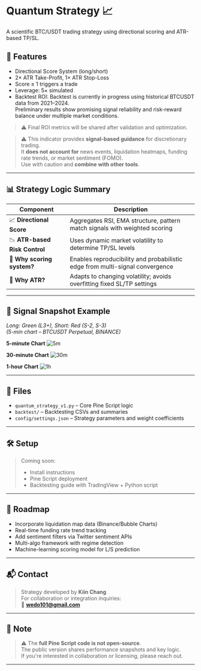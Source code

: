 # Quantum Strategy 📈  
A scientific BTC/USDT trading strategy using directional scoring and ATR-based TP/SL.

## 📌 Features
- Directional Score System (long/short)
- 2× ATR Take-Profit, 1× ATR Stop-Loss
- Score ≥ 1 triggers a trade
- Leverage: 5× simulated
- Backtest ROI: Backtest is currently in progress using historical BTCUSDT data from 2021–2024.  
Preliminary results show promising signal reliability and risk-reward balance under multiple market conditions.

> ⚠️ Final ROI metrics will be shared after validation and optimization.

> ⚠️ This indicator provides **signal-based guidance** for discretionary trading.  
> It **does not account for** news events, liquidation heatmaps, funding rate trends, or market sentiment (FOMO).  
> Use with caution and **combine with other tools**.

---

## 📊 Strategy Logic Summary

| Component                  | Description |
|---------------------------|-------------|
| 📈 **Directional Score**   | Aggregates RSI, EMA structure, pattern match signals with weighted scoring |
| 📉 **ATR-based Risk Control** | Uses dynamic market volatility to determine TP/SL levels |
| 🧠 **Why scoring system?** | Enables reproducibility and probabilistic edge from multi-signal convergence |
| 🧠 **Why ATR?**            | Adapts to changing volatility; avoids overfitting fixed SL/TP settings |

---

## 📸 Signal Snapshot Example  
*Long: Green (L3+), Short: Red (S-2, S-3)*  
*(5-min chart – BTCUSDT Perpetual, BINANCE)*

**5-minute Chart**
![5m](images/QS_5min.png)

**30-minute Chart**
![30m](images/QS_30m.png)

**1-hour Chart**
![1h](images/QS_1h.png)

---

## 🧪 Files
- `quantum_strategy_v1.py` – Core Pine Script logic
- `backtest/` – Backtesting CSVs and summaries
- `config/settings.json` – Strategy parameters and weight coefficients

---

## 🛠️ Setup
> Coming soon:  
> - Install instructions  
> - Pine Script deployment  
> - Backtesting guide with TradingView + Python script

---

## 🚀 Roadmap
- Incorporate liquidation map data (Binance/Bubble Charts)
- Real-time funding rate trend tracking
- Add sentiment filters via Twitter sentiment APIs
- Multi-algo framework with regime detection
- Machine-learning scoring model for L/S prediction

---

## 📬 Contact

> Strategy developed by **Kiin Chang**  
> For collaboration or integration inquiries:  
📧 **wedo101@gmail.com**

---

## 🔐 Note

> ⚠️ The **full Pine Script code is not open-source**.  
> The public version shares performance snapshots and key logic.  
> If you're interested in collaboration or licensing, please reach out.

---


